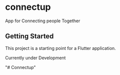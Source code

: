 # connectup

App for Connecting people Together

## Getting Started

This project is a starting point for a Flutter application.

Currently under Development



"# Connectup" 
